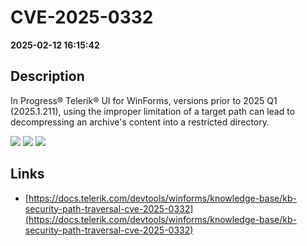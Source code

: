 # CVE-2025-0332

**2025-02-12 16:15:42**

## Description
In Progress® Telerik® UI for WinForms, versions prior to 2025 Q1 (2025.1.211), using the improper limitation of a target path can lead to decompressing an archive's content into a restricted directory.

![](https://img.shields.io/static/v1?label=Score&message=7.8&color=red)
![](https://img.shields.io/static/v1?label=Severity&message=HIGH&color=red)
![](https://img.shields.io/static/v1?label=CWE&message=Traversal&color=green)

## Links
- [https://docs.telerik.com/devtools/winforms/knowledge-base/kb-security-path-traversal-cve-2025-0332](https://docs.telerik.com/devtools/winforms/knowledge-base/kb-security-path-traversal-cve-2025-0332)
